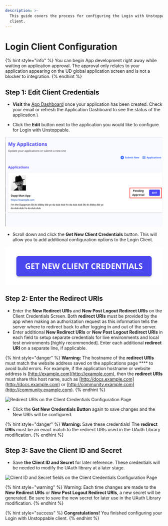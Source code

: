 ```yaml
---
description: >-
  This guide covers the process for configuring the Login with Unstoppable
  client.
---
```


# Login Client Configuration

{% hint style="info" %}
You can begin App development right away while waiting on application approval. The  approval only relates to your application appearing on the UD global application screen and is not a blocker to integration.
{% endhint %}

## Step 1: Edit Client Credentials

* **Visit** the [App Dashboard](https://unstoppabledomains.com/app-dashboard) once your application has been created. Check your email or refresh the Application Dashboard to see the status of the application.\

* Click the **Edit** button next to the application you would like to configure for Login with Unstoppable.

![View Application Status and Edit an Application](<../../images/pending-application (2).png>)

* Scroll down and click the **Get New Client Credentials** button. This will allow you to add additional configuration options to the Login Client.&#x20;

![Get New Client Credentials button located at bottom of Application Page](../../images/client-credentials-button.png)

## Step 2: Enter the Redirect URIs

* Enter the **New Redirect URIs** and **New Post Logout Redirect URIs** on the Client Credentials Screen. Both **redirect URIs** must be provided by the app when making an authorization request as this information tells the server where to redirect back to after logging in and out of the server.
* Enter additional **New Redirect URIs** or **New Post Logout Redirect URIs** in each field to setup separate credentials for live environments and local test environments \[highly recommended]. Enter each additional **redirect URI** on a separate line, if applicable.

{% hint style="danger" %}
**Warning:** The hostname of the **redirect URIs** must match the website address saved on the applications page **** to avoid build errors. For example, if the application hostname or website address is [http://example.com](http://example.com), then the **redirect URIs** must share this host name, such as [http://docs.example.com](http://docs.example.com) or [http://community.example.com](http://community.example.com).
{% endhint %}

![Redirect URls on the Client Credentials Configuration Page](../images/client-credentials-redirect-URls.png)

* Click the **Get New Credentials Button** again to save changes and the New URIs will be configured.

{% hint style="danger" %}
**Warning:** Save these credentials! The **redirect URls** must be an exact match to the redirect URIs used in the UAuth Library modification.
{% endhint %}

## Step 3: Save the Client ID and Secret

* Save **the Client ID and Secret** for later reference. These credentials will be needed to modify the UAuth library at a later stage.&#x20;

![Client ID and Secret fields on the Client Credentials Configuration Page](../images/client-credentials-client-secret.png)

{% hint style="warning" %}
Warning: Each time changes are made to the **New Redirect URIs** or **New Post Logout Redirect URIs**, a new secret will be generated. Be sure to save the new secret for later use in the UAuth Library modification.
{% endhint %}

{% hint style="success" %}
**Congratulations!** You finished configuring your Login with Unstoppable client.
{% endhint %}
